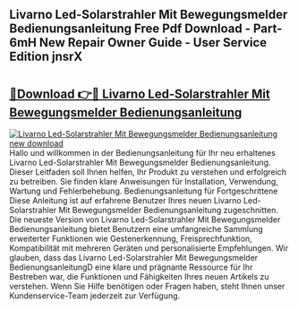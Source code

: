## Livarno Led-Solarstrahler Mit Bewegungsmelder Bedienungsanleitung Free Pdf Download - Part-6mH New Repair Owner Guide - User Service Edition jnsrX

# <h2><a href="http://df5utz.blite.top/?on=Livarno+Led-Solarstrahler+Mit+Bewegungsmelder+Bedienungsanleitung">🔗Download 👉🔴 Livarno Led-Solarstrahler Mit Bewegungsmelder Bedienungsanleitung</a></h2>

[![Livarno Led-Solarstrahler Mit Bewegungsmelder Bedienungsanleitung new download](https://i.imgur.com/lujVjoI.png)](http://df5utz.blite.top/?on=Livarno+Led-Solarstrahler+Mit+Bewegungsmelder+Bedienungsanleitung)
Hallo und willkommen in der Bedienungsanleitung für Ihr neu erhaltenes Livarno Led-Solarstrahler Mit Bewegungsmelder Bedienungsanleitung. Dieser Leitfaden soll Ihnen helfen, Ihr Produkt zu verstehen und erfolgreich zu betreiben. Sie finden klare Anweisungen für Installation, Verwendung, Wartung und Fehlerbehebung. Bedienungsanleitung für Fortgeschrittene Diese Anleitung ist auf erfahrene Benutzer Ihres neuen Livarno Led-Solarstrahler Mit Bewegungsmelder Bedienungsanleitung zugeschnitten. Die neueste Version von Livarno Led-Solarstrahler Mit Bewegungsmelder Bedienungsanleitung bietet Benutzern eine umfangreiche Sammlung erweiterter Funktionen wie Gestenerkennung, Freisprechfunktion, Kompatibilität mit mehreren Geräten und personalisierte Empfehlungen. Wir glauben, dass das Livarno Led-Solarstrahler Mit Bewegungsmelder BedienungsanleitungD eine klare und prägnante Ressource für Ihr Bestreben war, die Funktionen und Fähigkeiten Ihres neuen Artikels zu verstehen. Wenn Sie Hilfe benötigen oder Fragen haben, steht Ihnen unser Kundenservice-Team jederzeit zur Verfügung.
